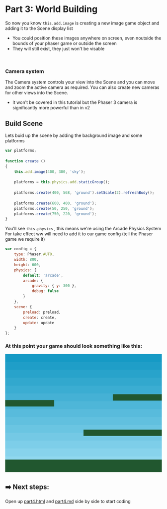 # Part 3: World Building

So now you know `this.add.image` is creating a new image game object and adding it to the Scene display list
- You could position these images anywhere on screen, even noutside the bounds of your phaser game or outside the screen
- They will still exist, they just won't be visable
<br>

### Camera system
The Camera system controls your view into the Scene and you can move and zoom the active camera as required.
You can also create new cameras for other views into the Scene.
- It won't be covered in this tutorial but the Phaser 3 camera is significantly more powerful than in v2

## Build Scene
Lets buid  up the scene by adding the background image and some platforms
```js
var platforms;

function create ()
{
    this.add.image(400, 300, 'sky');

    platforms = this.physics.add.staticGroup();

    platforms.create(400, 568, 'ground').setScale(2).refreshBody();

    platforms.create(600, 400, 'ground');
    platforms.create(50, 250, 'ground');
    platforms.create(750, 220, 'ground');
}
```

You'll see `this.physics` , this means we're using the Arcade Physics System
For take effect ww will need to add it to our game config (tell the Phaser game we require it)
```js
var config = {
    type: Phaser.AUTO,
    width: 800,
    height: 600,
    physics: {
        default: 'arcade',
        arcade: {
            gravity: { y: 300 },
            debug: false
        }
    },
    scene: {
        preload: preload,
        create: create,
        update: update
    }
};
```

### At this point your game should look something like this:
![part 3 example image](/assets/part3.png)


## ➡️ Next steps:
Open up [part4.html](/part4.html) and [part4.md](part4.md) side by side to start coding



